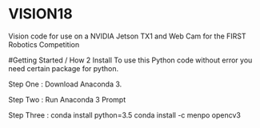 # VISION18
Vision code for use on a NVIDIA Jetson TX1 and Web Cam for the FIRST Robotics Competition

#Getting Started / How 2 Install
To use this Python code without error you need certain package for python.

Step One : Download Anaconda 3.

Step Two : Run Anaconda 3 Prompt

Step Three :
conda install python=3.5
conda install -c menpo opencv3

